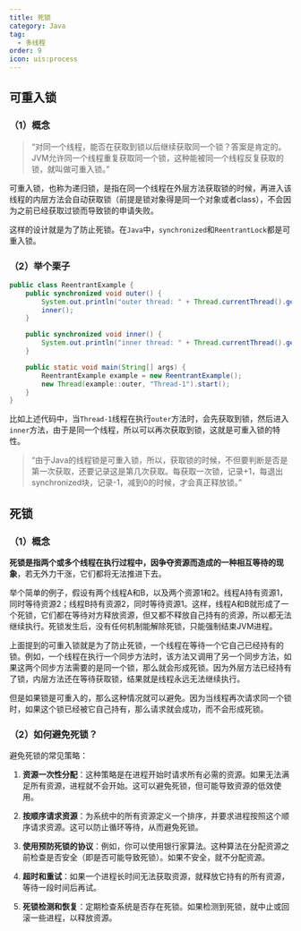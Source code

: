 ```yaml
---
title: 死锁
category: Java
tag:
  - 多线程
order: 9
icon: uis:process
---
```



## 可重入锁

### （1）概念

> “对同一个线程，能否在获取到锁以后继续获取同一个锁？答案是肯定的。JVM允许同一个线程重复获取同一个锁，这种能被同一个线程反复获取的锁，就叫做可重入锁。”

可重入锁，也称为递归锁，是指在同一个线程在外层方法获取锁的时候，再进入该线程的内层方法会自动获取锁（前提是锁对象得是同一个对象或者class），不会因为之前已经获取过锁而导致锁的申请失败。

这样的设计就是为了防止死锁。在`Java`中，`synchronized`和`ReentrantLock`都是可重入锁。

### （2）举个栗子

```java
public class ReentrantExample {
    public synchronized void outer() {
        System.out.println("outer thread: " + Thread.currentThread().getName());
        inner();
    }

    public synchronized void inner() {
        System.out.println("inner thread: " + Thread.currentThread().getName());
    }

    public static void main(String[] args) {
        ReentrantExample example = new ReentrantExample();
        new Thread(example::outer, "Thread-1").start();
    }
}
```

比如上述代码中，当`Thread-1`线程在执行`outer`方法时，会先获取到锁，然后进入`inner`方法，由于是同一个线程，所以可以再次获取到锁，这就是可重入锁的特性。

> “由于Java的线程锁是可重入锁，所以，获取锁的时候，不但要判断是否是第一次获取，还要记录这是第几次获取。每获取一次锁，记录+1，每退出synchronized块，记录-1，减到0的时候，才会真正释放锁。”

## 死锁

### （1）概念

**死锁是指两个或多个线程在执行过程中，因争夺资源而造成的一种相互等待的现象**，若无外力干涨，它们都将无法推进下去。

举个简单的例子，假设有两个线程A和B，以及两个资源1和2。线程A持有资源1，同时等待资源2；线程B持有资源2，同时等待资源1。这样，线程A和B就形成了一个死锁，它们都在等待对方释放资源，但又都不释放自己持有的资源，所以都无法继续执行。死锁发生后，没有任何机制能解除死锁，只能强制结束JVM进程。

上面提到的可重入锁就是为了防止死锁，一个线程在等待一个它自己已经持有的锁。例如，一个线程在执行一个同步方法时，该方法又调用了另一个同步方法，如果这两个同步方法需要的是同一个锁，那么就会形成死锁。因为外层方法已经持有了锁，内层方法还在等待获取锁，结果就是线程永远无法继续执行。

但是如果锁是可重入的，那么这种情况就可以避免。因为当线程再次请求同一个锁时，如果这个锁已经被它自己持有，那么请求就会成功，而不会形成死锁。

### （2）如何避免死锁？

避免死锁的常见策略：

1. **资源一次性分配**：这种策略是在进程开始时请求所有必需的资源。如果无法满足所有资源，进程就不会开始。这可以避免死锁，但可能导致资源的低效使用。

2. **按顺序请求资源**：为系统中的所有资源定义一个排序，并要求进程按照这个顺序请求资源。这可以防止循环等待，从而避免死锁。

3. **使用预防死锁的协议**：例如，你可以使用银行家算法。这种算法在分配资源之前检查是否安全（即是否可能导致死锁）。如果不安全，就不分配资源。

4. **超时和重试**：如果一个进程长时间无法获取资源，就释放它持有的所有资源，等待一段时间后再试。

5. **死锁检测和恢复**：定期检查系统是否存在死锁。如果检测到死锁，就中止或回滚一些进程，以释放资源。
